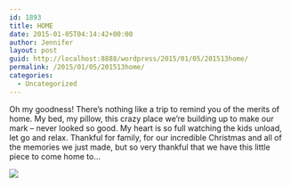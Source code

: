 ```yaml
---
id: 1893
title: HOME
date: 2015-01-05T04:14:42+00:00
author: Jennifer
layout: post
guid: http://localhost:8888/wordpress/2015/01/05/201513home/
permalink: /2015/01/05/201513home/
categories:
  - Uncategorized
---
```

Oh my goodness! There&#8217;s nothing like a trip to remind you of the merits of home. My bed, my pillow, this crazy place we&#8217;re building up to make our mark &#8211; never looked so good. My heart is so full watching the kids unload, let go and relax. Thankful for family, for our incredible Christmas and all of the memories we just made, but so very thankful that we have this little piece to come home to&#8230;

![](http://static1.squarespace.com/static/50db6bb3e4b015296cd43789/50dfa5b1e4b0dc6320e0b5ea/54aa0fb2e4b0ab38feeaeaf0/1420431282738/iphone-20150104231442-0.jpg)